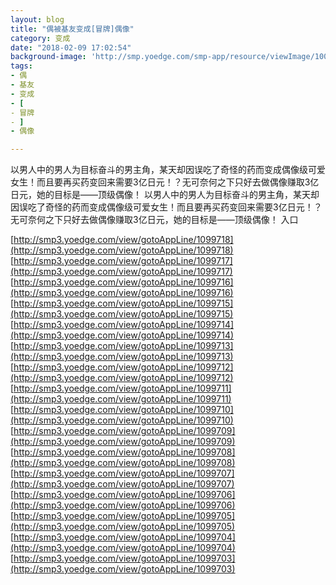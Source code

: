 ```yaml
---
layout: blog
title: "偶被基友变成[冒牌]偶像"
category: 变成
date: "2018-02-09 17:02:54"
background-image: 'http://smp.yoedge.com/smp-app/resource/viewImage/1003371appline.png'
tags:
- 偶
- 基友
- 变成
- [
- 冒牌
- ]
- 偶像

---
```

以男人中的男人为目标奋斗的男主角，某天却因误吃了奇怪的药而变成偶像级可爱女生！而且要再买药变回来需要3亿日元！？无可奈何之下只好去做偶像赚取3亿日元，她的目标是——顶级偶像！
以男人中的男人为目标奋斗的男主角，某天却因误吃了奇怪的药而变成偶像级可爱女生！而且要再买药变回来需要3亿日元！？无可奈何之下只好去做偶像赚取3亿日元，她的目标是——顶级偶像！
入口

[http://smp3.yoedge.com/view/gotoAppLine/1099718](http://smp3.yoedge.com/view/gotoAppLine/1099718)
[http://smp3.yoedge.com/view/gotoAppLine/1099717](http://smp3.yoedge.com/view/gotoAppLine/1099717)
[http://smp3.yoedge.com/view/gotoAppLine/1099716](http://smp3.yoedge.com/view/gotoAppLine/1099716)
[http://smp3.yoedge.com/view/gotoAppLine/1099715](http://smp3.yoedge.com/view/gotoAppLine/1099715)
[http://smp3.yoedge.com/view/gotoAppLine/1099714](http://smp3.yoedge.com/view/gotoAppLine/1099714)
[http://smp3.yoedge.com/view/gotoAppLine/1099713](http://smp3.yoedge.com/view/gotoAppLine/1099713)
[http://smp3.yoedge.com/view/gotoAppLine/1099712](http://smp3.yoedge.com/view/gotoAppLine/1099712)
[http://smp3.yoedge.com/view/gotoAppLine/1099711](http://smp3.yoedge.com/view/gotoAppLine/1099711)
[http://smp3.yoedge.com/view/gotoAppLine/1099710](http://smp3.yoedge.com/view/gotoAppLine/1099710)
[http://smp3.yoedge.com/view/gotoAppLine/1099709](http://smp3.yoedge.com/view/gotoAppLine/1099709)
[http://smp3.yoedge.com/view/gotoAppLine/1099708](http://smp3.yoedge.com/view/gotoAppLine/1099708)
[http://smp3.yoedge.com/view/gotoAppLine/1099707](http://smp3.yoedge.com/view/gotoAppLine/1099707)
[http://smp3.yoedge.com/view/gotoAppLine/1099706](http://smp3.yoedge.com/view/gotoAppLine/1099706)
[http://smp3.yoedge.com/view/gotoAppLine/1099705](http://smp3.yoedge.com/view/gotoAppLine/1099705)
[http://smp3.yoedge.com/view/gotoAppLine/1099704](http://smp3.yoedge.com/view/gotoAppLine/1099704)
[http://smp3.yoedge.com/view/gotoAppLine/1099703](http://smp3.yoedge.com/view/gotoAppLine/1099703)

        
